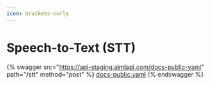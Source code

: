 ```yaml
---
icon: brackets-curly
---
```


# Speech-to-Text (STT)

{% swagger src="https://api-staging.aimlapi.com/docs-public-yaml" path="/stt" method="post" %}
[docs-public.yaml](https://api-staging.aimlapi.com/docs-public-yaml)
{% endswagger %}
